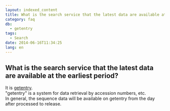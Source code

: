 ```yaml
---
layout: indexed_content
title: What is the search service that the latest data are available at the earliest period?
category: faq
db:
  - getentry
tags: 
  - Search
date: 2014-06-16T11:34:25
lang: en
---
```


## What is the search service that the latest data are available at the earliest period?

<p>It is <a href="http://getentry.ddbj.nig.ac.jp/top-e.html">getentry</a>. <br>"getentry" is a system for data retrieval by accession numbers, etc. <br>In general, the sequence data will be available on getentry from the day after processed to release. </p>